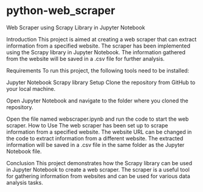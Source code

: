 # python-web_scraper
Web Scraper using Scrapy Library in Jupyter Notebook 

Introduction
This project is aimed at creating a web scraper that can extract information from a specified website. 
The scraper has been implemented using the Scrapy library in Jupyter Notebook. The information gathered from the website will be saved in a .csv file for further analysis.

Requirements
To run this project, the following tools need to be installed:

Jupyter Notebook
Scrapy library
Setup
Clone the repository from GitHub to your local machine.

Open Jupyter Notebook and navigate to the folder where you cloned the repository.

Open the file named webscraper.ipynb and run the code to start the web scraper.
How to Use
The web scraper has been set up to scrape information from a specified website. The website URL can be changed in the code to extract information from a different website.
 The extracted information will be saved in a .csv file in the same folder as the Jupyter Notebook file.

Conclusion
This project demonstrates how the Scrapy library can be used in Jupyter Notebook to create a web scraper. 
The scraper is a useful tool for gathering information from websites and can be used for various data analysis tasks.


